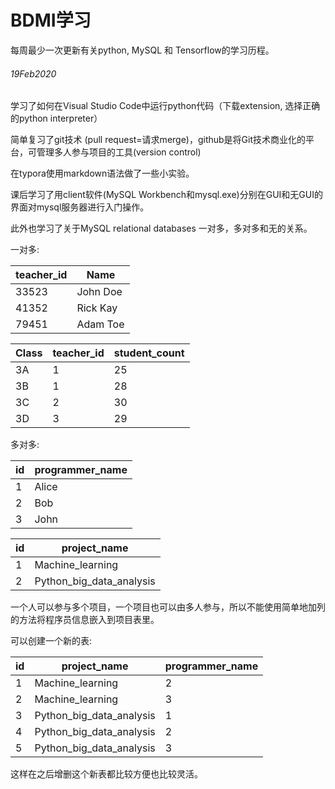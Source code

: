 # BDMI学习

每周最少一次更新有关python, MySQL 和 Tensorflow的学习历程。



###### 19Feb2020

学习了如何在Visual Studio Code中运行python代码（下载extension, 选择正确的python interpreter）

简单复习了git技术 (pull request=请求merge)，github是将Git技术商业化的平台，可管理多人参与项目的工具(version control)

在typora使用markdown语法做了一些小实验。

课后学习了用client软件(MySQL Workbench和mysql.exe)分别在GUI和无GUI的界面对mysql服务器进行入门操作。

此外也学习了关于MySQL relational databases 一对多，多对多和无的关系。

一对多:

| teacher_id | Name     |
| ---------- | -------- |
| 33523      | John Doe |
| 41352      | Rick Kay |
| 79451      | Adam Toe |

| Class | teacher_id | student_count |
| ----- | ---------- | ------------- |
| 3A    | 1          | 25            |
| 3B    | 1          | 28            |
| 3C    | 2          | 30            |
| 3D    | 3          | 29            |

多对多:

| id   | programmer_name |
| ---- | --------------- |
| 1    | Alice           |
| 2    | Bob             |
| 3    | John            |

| id   | project_name             |
| ---- | ------------------------ |
| 1    | Machine_learning         |
| 2    | Python_big_data_analysis |

一个人可以参与多个项目，一个项目也可以由多人参与，所以不能使用简单地加列的方法将程序员信息嵌入到项目表里。

可以创建一个新的表:

| id   | project_name             | programmer_name |
| ---- | ------------------------ | --------------- |
| 1    | Machine_learning         | 2               |
| 2    | Machine_learning         | 3               |
| 3    | Python_big_data_analysis | 1               |
| 4    | Python_big_data_analysis | 2               |
| 5    | Python_big_data_analysis | 3               |

这样在之后增删这个新表都比较方便也比较灵活。